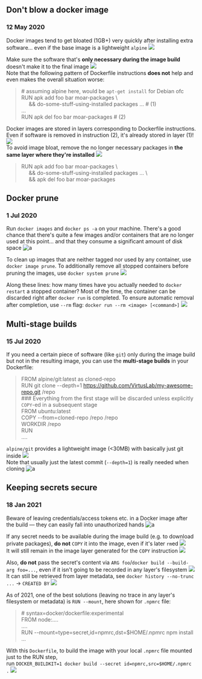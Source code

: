 ## Don't blow a docker image
### 12 May 2020

Docker images tend to get bloated (1GB+) very quickly after
installing extra software... even if the base image is
a lightweight `alpine` ![](blowfish)

Make sure the software that's **only necessary during the image
build** doesn't make it to the final image ![](building_construction) <br/>
Note that the following pattern of Dockerfile instructions **does
not** help and even makes the overall situation worse:

> &#35; assuming alpine here, would be `apt-get install` for Debian ofc <br/>
> RUN apk add foo bar moar-packages \ <br/>
> &nbsp;&nbsp;&nbsp;&nbsp; && do-some-stuff-using-installed packages ... # (1) <br/>
> ... <br/>
> RUN apk del foo bar moar-packages # (2) <br/>

Docker images are stored in layers corresponding to
Dockerfile instructions. Even if software is removed
in instruction (2), it's already stored in layer (1)! ![](fuggg) <br/>
To avoid image bloat, remove the no longer
necessary packages in **the same layer where
they're installed** ![](general-spurdo)

> RUN apk add foo bar moar-packages \ <br/>
> &nbsp;&nbsp;&nbsp;&nbsp; && do-some-stuff-using-installed packages ... \ <br/>
> &nbsp;&nbsp;&nbsp;&nbsp; && apk del foo bar moar-packages <br/>


## Docker prune
### 1 Jul 2020

Run `docker images` and `docker ps -a` on your machine.
There's a good chance that there's quite a few images and/or containers
that are no longer used at this point... and that they consume a significant amount of disk space ![a](this_is_fine)

To clean up images that are neither tagged nor used by any container, use `docker image prune`.
To additionally remove all stopped containers before pruning the images, use `docker system prune` ![](spurdo-thumbs-up)

Along these lines: how many times have you actually needed to `docker restart` a stopped container?
Most of the time, the container can be discarded right after `docker run` is completed.
To ensure automatic removal after completion, use `--rm` flag: `docker run --rm <image> [<command>]` ![](wastebasket)


## Multi-stage builds
### 15 Jul 2020

If you need a certain piece of software (like `git`) only during the image build
but not in the resulting image, you can use the **multi-stage builds** in your Dockerfile:

> FROM alpine/git:latest as cloned-repo <br/>
> RUN git clone --depth=1 https://github.com/VirtusLab/my-awesome-repo.git /repo <br/>
> &#35;&#35;&#35; Everything from the first stage will be discarded unless explicitly `COPY`-ed in a subsequent stage <br/>
> FROM ubuntu:latest <br/>
> COPY --from=cloned-repo /repo /repo <br/>
> WORKDIR /repo <br/>
> RUN <build command for my-awesome-repo> <br/>
> .... <br/>

`alpine/git` provides a lightweight image (<30MB) with basically just git inside ![](snow_capped_mountain) <br/>
Note that usually just the latest commit (`--depth=1`) is really needed when cloning ![a](meld-parrot)


## Keeping secrets secure
### 18 Jan 2021

Beware of leaving credentials/access tokens etc. in a Docker image after the build &mdash;
they can easily fall into unauthorized hands ![a](pepepanic)

If any secret needs to be available during the image build (e.g. to download private packages),
**do not** `COPY` it into the image, even if it's later `rm`ed ![](stop-sign) <br/>
It will still remain in the image layer generated for the `COPY` instruction ![](copy)

Also, **do not** pass the secret's content via `ARG foo`/`docker build --build-arg foo=...`,
even if it isn't going to be recorded in any layer's filesystem ![](secret) <br/>
It can still be retrieved from layer metadata, see `docker history --no-trunc ...` → `CREATED BY` ![](goncern)

As of 2021, one of the best solutions (leaving no trace in any layer's filesystem or metadata)
is `RUN --mount`, here shown for `.npmrc` file:

> &#35; syntax=docker/dockerfile:experimental <br/>
> FROM node:.... <br/>
> .... <br/>
> RUN --mount=type=secret,id=npmrc,dst=$HOME/.npmrc   npm install <br/>
> ... <br/>

With this `Dockerfile`, to build the image with your local `.npmrc` file mounted just to the RUN step, <br/>
run  `DOCKER_BUILDKIT=1 docker build --secret id=npmrc,src=$HOME/.npmrc .` ![](bodybuilder)
